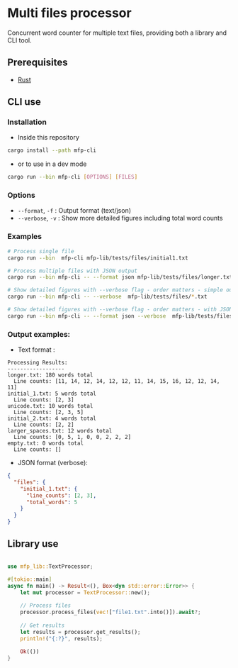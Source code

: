 # Multi files processor

Concurrent word counter for multiple text files, providing both a library and CLI tool.

## Prerequisites

- [Rust](https://www.rust-lang.org/fr/tools/install)

## CLI use

### Installation

- Inside this repository
```bash
cargo install --path mfp-cli
```
- or to use in a dev mode

```bash 
cargo run --bin mfp-cli [OPTIONS] [FILES]
```

### Options

- `--format`, `-f` <FORMAT>: Output format (text/json)
- `--verbose`, `-v` : Show more detailed figures including total word counts

### Examples

```bash 
# Process single file
cargo run --bin  mfp-cli mfp-lib/tests/files/initial1.txt

# Process multiple files with JSON output
cargo run --bin mfp-cli -- --format json mfp-lib/tests/files/longer.txt mfp-lib/tests/files/unicode.txt

# Show detailed figures with --verbose flag - order matters - simple output
cargo run --bin mfp-cli -- --verbose  mfp-lib/tests/files/*.txt 

# Show detailed figures with --verbose flag - order matters - with JSON output
cargo run --bin mfp-cli -- --format json --verbose  mfp-lib/tests/files/*.txt 
```

### Output examples:

- Text format :

```text
Processing Results:
------------------
longer.txt: 180 words total
  Line counts: [11, 14, 12, 14, 12, 12, 11, 14, 15, 16, 12, 12, 14, 11]
initial_1.txt: 5 words total
  Line counts: [2, 3]
unicode.txt: 10 words total
  Line counts: [2, 3, 5]
initial_2.txt: 4 words total
  Line counts: [2, 2]
larger_spaces.txt: 12 words total
  Line counts: [0, 5, 1, 0, 0, 2, 2, 2]
empty.txt: 0 words total
  Line counts: []
```

- JSON format (verbose):
```json
{
  "files": {
    "initial_1.txt": {
      "line_counts": [2, 3],
      "total_words": 5
    }
  }
}
```
## Library use

```rust 

use mfp_lib::TextProcessor;

#[tokio::main]
async fn main() -> Result<(), Box<dyn std::error::Error>> {
    let mut processor = TextProcessor::new();
    
    // Process files
    processor.process_files(vec!["file1.txt".into()]).await?;
    
    // Get results
    let results = processor.get_results();
    println!("{:?}", results);
    
    Ok(())
}
```
